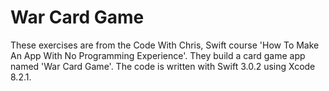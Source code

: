 # War Card Game
These exercises are from the Code With Chris, Swift course 'How To Make An App With No Programming Experience'. They build a card game app named 'War Card Game'. The code is written with Swift 3.0.2 using Xcode 8.2.1. 
